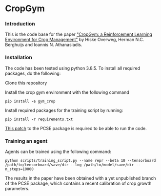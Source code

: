 # CropGym

### Introduction
This is the code base for the paper ["CropGym: a Reinforcement Learning Environment for Crop Management"](https://arxiv.org/abs/2104.04326) by Hiske Overweg, Herman N.C. Berghuijs and Ioannis N. Athanasiadis. 

### Installation
The code has been tested using python 3.8.5. To install all required packages, do the following:

Clone this repository

Install the crop gym environment with the following command
    
```
pip install -e gym_crop
```

Install required packages for the training script by running:
    
```
pip install -r requirements.txt
```

[This patch](https://github.com/ajwdewit/pcse/pull/43) to the PCSE package is required to be able to run the code.

### Training an agent
Agents can be trained using the following command:
```
python scripts/training_script.py --name repr --beta 10 --tensorboard /path/to/tensorboard/save/dir --log /path/to/model/save/dir --n_steps=10000
```

The results in the paper have been obtained with a yet unpublished branch of the PCSE package, which contains a recent calibration of crop growth parameters.

